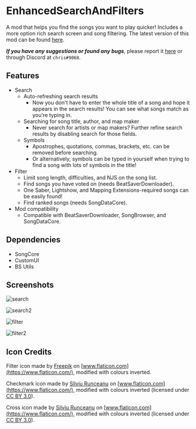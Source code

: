 # EnhancedSearchAndFilters

A mod that helps you find the songs you want to play quicker! Includes a more option rich search screen and song filtering. The latest version of this mod can be found [here](https://github.com/chrislee0419/EnhancedSearchAndFilters/releases).

_**If you have any suggestions or found any bugs**_, please report it [here](https://github.com/chrislee0419/EnhancedSearchAndFilters/issues) or through Discord at `chris#9068`.

## Features

- Search
     - Auto-refreshing search results
       - Now you don't have to enter the whole title of a song and hope it appears in the search results! You can see what songs match as you're typing in.
     - Searching for song title, author, and map maker
       - Never search for artists or map makers? Further refine search results by disabling search for those fields.
     - Symbols
       - Apostrophes, quotations, commas, brackets, etc. can be removed before searching.
       - Or alternatively, symbols can be typed in yourself when trying to find a song with lots of symbols in the title!
- Filter
     - Limit song length, difficulties, and NJS on the song list.
     - Find songs you have voted on (needs BeatSaverDownloader).
     - One Saber, Lightshow, and Mapping Extensions-required songs can be easily found!
     - Find ranked songs (needs SongDataCore).
- Mod compatibility
     - Compatible with BeatSaverDownloader, SongBrowser, and SongDataCore.

## Dependencies

- SongCore
- CustomUI
- BS Utils

## Screenshots

![search](https://user-images.githubusercontent.com/14931856/59971425-cf46c000-9530-11e9-9dd9-38dc92a7f05f.PNG)

![search2](https://user-images.githubusercontent.com/14931856/59971426-cf46c000-9530-11e9-890b-0ae65b3b4afb.PNG)

![filter](https://user-images.githubusercontent.com/14931856/60246076-caf10e80-9872-11e9-9cd3-1d92580a0c1a.PNG)

![filter2](https://user-images.githubusercontent.com/14931856/60246075-caf10e80-9872-11e9-891b-98e5e5f0ee9b.PNG)

## Icon Credits

Filter icon made by [Freepik](https://www.freepik.com/) on [www.flaticon.com](https://www.flaticon.com/), modified with colours inverted.

Checkmark icon made by [Silviu Runceanu](https://www.flaticon.com/authors/silviu-runceanu) on [www.flaticon.com](https://www.flaticon.com/), modified with colours inverted (licensed under [CC BY 3.0](https://creativecommons.org/licenses/by/3.0/)).

Cross icon made by [Silviu Runceanu](https://www.flaticon.com/authors/silviu-runceanu) on [www.flaticon.com](https://www.flaticon.com/), modified with colours inverted (licensed under [CC BY 3.0](https://creativecommons.org/licenses/by/3.0/)).


